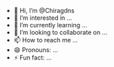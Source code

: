 - 👋 Hi, I’m @Chiragdns
- 👀 I’m interested in ...
- 🌱 I’m currently learning ...
- 💞️ I’m looking to collaborate on ...
- 📫 How to reach me ...
- 😄 Pronouns: ...
- ⚡ Fun fact: ...

<!---
Chiragdns/Chiragdns is a ✨ special ✨ repository because its `README.md` (this file) appears on your GitHub profile.
You can click the Preview link to take a look at your changes.
--->
